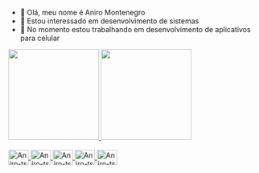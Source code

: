 - 👋 Olá, meu nome é Aniro Montenegro
- 👀 Estou interessado em desenvolvimento de sistemas
- 📱 No momento estou trabalhando em desenvolvimento de aplicativos para celular






<div>

  <a href= "https://github.com/Aniro-Montenegro/Aniro-Montenegro">
      <img height="180em" src="https://github-readme-stats.vercel.app/api?username=Aniro-Montenegro&show_icons=true&theme=dracula&include_all_commits-true&count_private-true"/>
   <img height="180em" src="https://github-readme-stats.vercel.app/api/top-langs/?username=Aniro-Montenegro&layout=compact&langs_count=16&theme=dracula"/>
   
</div>

 <div style="display:inline_block"><br>
  <img align="center" alt= "Aniro-ts" height="30" width="40" src="https://cdn.jsdelivr.net/gh/devicons/devicon/icons/typescript/typescript-original.svg"/>
   <img align="center" alt= "Aniro-ts" height="30" width="40" src="https://cdn.jsdelivr.net/gh/devicons/devicon/icons/flutter/flutter-original.svg" />
  <img align="center" alt= "Aniro-ts" height="30" width="40" src="https://cdn.jsdelivr.net/gh/devicons/devicon/icons/python/python-original-wordmark.svg" />
   <img align="center" alt= "Aniro-ts" height="30" width="40" src="https://cdn.jsdelivr.net/gh/devicons/devicon/icons/c/c-original.svg" />
    <img align="center" alt= "Aniro-ts" height="30" width="40" src="https://cdn.jsdelivr.net/gh/devicons/devicon/icons/nodejs/nodejs-plain-wordmark.svg" />
   




 </div>
